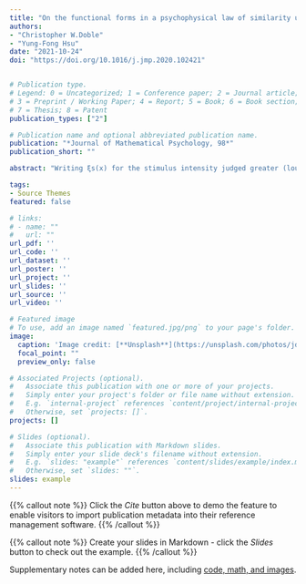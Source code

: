```yaml
---
title: "On the functional forms in a psychophysical law of similarity under a subtractive representation"
authors:
- "Christopher W.Doble"
- "Yung-Fong Hsu"
date: "2021-10-24"
doi: "https://doi.org/10.1016/j.jmp.2020.102421"


# Publication type.
# Legend: 0 = Uncategorized; 1 = Conference paper; 2 = Journal article;
# 3 = Preprint / Working Paper; 4 = Report; 5 = Book; 6 = Book section;
# 7 = Thesis; 8 = Patent
publication_types: ["2"]

# Publication name and optional abbreviated publication name.
publication: "*Journal of Mathematical Psychology, 98*"
publication_short: ""

abstract: "Writing ξs(x) for the stimulus intensity judged greater (louder, heavier, brighter) than stimulus intensity x with criterion s, Iverson (2006b) proposed a law of similarity ξs(λx)=γ(λ,s)ξη(λ,s)(x) to model the dependence of ξs(x) on x. This model, which has η(λ,s) and γ(λ,s) as parameters, is quite general and may be applied in a number of situations in psychophysics. Iverson (2006b) analyzed this model assuming the representation s=u(ξs(x))−u(x) and derived the possible functional forms for the scale u. In the present work, we extend the analysis to the more general s=u(ξs(x))−w(x) and derive the forms for the scales u and w. We avoid the assumption of differentiability and replace it with an assumption either of nonconstancy or of dependence on only one input variable. We find that for some solutions, w has the same form as u, possibly with different parameters, while for other solutions, w takes a different form than u. Comparisons are made to Iverson (2006b) and to other work."

tags:
- Source Themes
featured: false

# links:
# - name: ""
#   url: ""
url_pdf: ''
url_code: ''
url_dataset: ''
url_poster: ''
url_project: ''
url_slides: ''
url_source: ''
url_video: ''

# Featured image
# To use, add an image named `featured.jpg/png` to your page's folder. 
image:
  caption: 'Image credit: [**Unsplash**](https://unsplash.com/photos/jdD8gXaTZsc)'
  focal_point: ""
  preview_only: false

# Associated Projects (optional).
#   Associate this publication with one or more of your projects.
#   Simply enter your project's folder or file name without extension.
#   E.g. `internal-project` references `content/project/internal-project/index.md`.
#   Otherwise, set `projects: []`.
projects: []

# Slides (optional).
#   Associate this publication with Markdown slides.
#   Simply enter your slide deck's filename without extension.
#   E.g. `slides: "example"` references `content/slides/example/index.md`.
#   Otherwise, set `slides: ""`.
slides: example
---
```


{{% callout note %}}
Click the *Cite* button above to demo the feature to enable visitors to import publication metadata into their reference management software.
{{% /callout %}}

{{% callout note %}}
Create your slides in Markdown - click the *Slides* button to check out the example.
{{% /callout %}}

Supplementary notes can be added here, including [code, math, and images](https://wowchemy.com/docs/writing-markdown-latex/).
